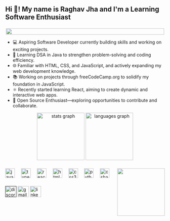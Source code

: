  <h2 align="left">Hi 👋! My name is Raghav Jha and I'm a Learning Software Enthusiast</h2>
   
 
###   
<div style="text-align: center; width: 100%; display: flex; justify-content: center;">    
  <img src="https://media2.giphy.com/media/78XCFBGOlS6keY1Bil/200w.gif?cid=6c09b9521ag8i15m3xykvu0d965wrqy8zo0q32byo0tbek1o&ep=v1_gifs_search&rid=200w.gif&ct=g" style="width: 100%; max-width: 500px; height: auto;">
</div>


<ul>
<li>💻 Aspiring Software Developer currently building skills and working on exciting projects.</li>
<li>🚀 Learning DSA in Java to strengthen problem-solving and coding efficiency.</li>
<li>🌐 Familiar with HTML, CSS, and JavaScript, and actively expanding my web development knowledge.</li>
<li>📚 Working on projects through freeCodeCamp.org to solidify my foundation in JavaScript.</li>
<li>⚛️ Recently started learning React, aiming to create dynamic and interactive web apps.</li>
<li>🤝 Open Source Enthusiast—exploring opportunities to contribute and collaborate.</li>
  
</ul>


<div align="center">
  <img src="https://github-readme-stats.vercel.app/api?username=RaghavJha60570&hide_title=false&hide_rank=false&show_icons=true&include_all_commits=true&count_private=true&disable_animations=false&theme=dracula&locale=en&hide_border=false" height="150" alt="stats graph"  />
  <img src="https://github-readme-stats.vercel.app/api/top-langs?username=RaghavJha60570&locale=en&hide_title=false&layout=compact&card_width=320&langs_count=5&theme=dracula&hide_border=false" height="150" alt="languages graph"  />
</div>

###

<img align="right" height="150" src="https://i.imgflip.com/65efzo.gif"  />

###

<div align="left">
  <img src="https://cdn.jsdelivr.net/gh/devicons/devicon/icons/javascript/javascript-original.svg" height="30" alt="javascript logo"  />
  <img width="12" />
  <img src="https://cdn.jsdelivr.net/gh/devicons/devicon/icons/typescript/typescript-original.svg" height="30" alt="typescript logo"  />
  <img width="12" />
  <img src="https://cdn.jsdelivr.net/gh/devicons/devicon/icons/react/react-original.svg" height="30" alt="react logo"  />
  <img width="12" />
  <img src="https://cdn.jsdelivr.net/gh/devicons/devicon/icons/html5/html5-original.svg" height="30" alt="html5 logo"  />
  <img width="12" />
  <img src="https://cdn.jsdelivr.net/gh/devicons/devicon/icons/css3/css3-original.svg" height="30" alt="css3 logo"  />
  <img width="12" />
  <img src="https://cdn.jsdelivr.net/gh/devicons/devicon/icons/python/python-original.svg" height="30" alt="python logo"  />
  <img width="12" />
  <img src="https://cdn.jsdelivr.net/gh/devicons/devicon/icons/csharp/csharp-original.svg" height="30" alt="csharp logo"  />
</div>

###

<div align="left">


  <a href=""><img src="https://img.shields.io/static/v1?message=Discord&logo=discord&label=&color=7289DA&logoColor=white&labelColor=&style=for-the-badge" height="35" alt="discord logo"  /></a>
 <a href=" rjha60570@gmail.com"> <img src="https://img.shields.io/static/v1?message=Gmail&logo=gmail&label=&color=D14836&logoColor=white&labelColor=&style=for-the-badge" height="35" alt="gmail logo"  /></a>
 <a href="https://www.linkedin.com/in/raghav-jha-25692430b/"> <img src="https://img.shields.io/static/v1?message=LinkedIn&logo=linkedin&label=&color=0077B5&logoColor=white&labelColor=&style=for-the-badge" height="35" alt="linkedin logo"  />
</div></a>

###


<br clear="both">



###
